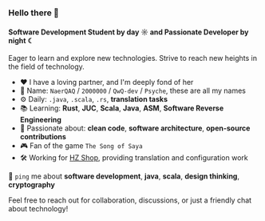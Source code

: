 ### Hello there 👋

#### Software Development Student by day ☼ and Passionate Developer by night ☾

Eager to learn and explore new technologies. Strive to reach new heights in the field of technology.

- ❤️  I have a loving partner, and I'm deeply fond of her
- 🥼  Name: `NaerQAQ` / `2000000` / `QwQ-dev` / `Psyche`, these are all my names
- ⚙️  Daily: `.java`, `.scala`, `.rs`, **translation tasks**
- 📚  Learning: **Rust**, **JUC**, **Scala**, **Java**, **ASM**, **Software Reverse Engineering**
- 💅  Passionate about: **clean code**, **software architecture**, **open-source contributions**
- 🎮  Fan of the game `The Song of Saya`
- 🛠️  Working for [HZ Shop](https://hzmod.ooo/), providing translation and configuration work

💬 `ping` me about **software development**, **java**, **scala**, **design thinking**, **cryptography**

Feel free to reach out for collaboration, discussions, or just a friendly chat about technology!
